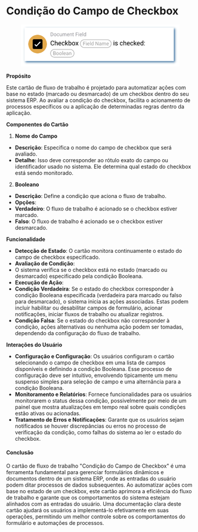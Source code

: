 # Condição do Campo de Checkbox

<figure><img src="../../../.gitbook/assets/userlmn_b689c7ce31284b4635be85f674a90917.png" alt=""><figcaption></figcaption></figure>

**Propósito**

Este cartão de fluxo de trabalho é projetado para automatizar ações com base no estado (marcado ou desmarcado) de um checkbox dentro do seu sistema ERP. Ao avaliar a condição do checkbox, facilita o acionamento de processos específicos ou a aplicação de determinadas regras dentro da aplicação.

**Componentes do Cartão**

1. **Nome do Campo**
* **Descrição**: Especifica o nome do campo de checkbox que será avaliado.
* **Detalhe**: Isso deve corresponder ao rótulo exato do campo ou identificador usado no sistema. Ele determina qual estado do checkbox está sendo monitorado.
2. **Booleano**
* **Descrição**: Define a condição que aciona o fluxo de trabalho.
* **Opções**:
* **Verdadeiro**: O fluxo de trabalho é acionado se o checkbox estiver marcado.
* **Falso**: O fluxo de trabalho é acionado se o checkbox estiver desmarcado.

**Funcionalidade**

* **Detecção de Estado**: O cartão monitora continuamente o estado do campo de checkbox especificado.
* **Avaliação de Condição**:
* O sistema verifica se o checkbox está no estado (marcado ou desmarcado) especificado pela condição Booleana.
* **Execução de Ação**:
* **Condição Verdadeira**: Se o estado do checkbox corresponder à condição Booleana especificada (verdadeira para marcado ou falso para desmarcado), o sistema inicia as ações associadas. Estas podem incluir habilitar ou desabilitar campos de formulário, acionar notificações, iniciar fluxos de trabalho ou atualizar registros.
* **Condição Falsa**: Se o estado do checkbox não corresponder à condição, ações alternativas ou nenhuma ação podem ser tomadas, dependendo da configuração do fluxo de trabalho.

**Interações do Usuário**

* **Configuração e Configuração**: Os usuários configuram o cartão selecionando o campo de checkbox em uma lista de campos disponíveis e definindo a condição Booleana. Esse processo de configuração deve ser intuitivo, envolvendo tipicamente um menu suspenso simples para seleção de campo e uma alternância para a condição Booleana.
* **Monitoramento e Relatórios**: Fornece funcionalidades para os usuários monitorarem o status dessa condição, possivelmente por meio de um painel que mostra atualizações em tempo real sobre quais condições estão ativas ou acionadas.
* **Tratamento de Erros e Notificações**: Garante que os usuários sejam notificados se houver discrepâncias ou erros no processo de verificação da condição, como falhas do sistema ao ler o estado do checkbox.

#### Conclusão

O cartão de fluxo de trabalho "Condição do Campo de Checkbox" é uma ferramenta fundamental para gerenciar formulários dinâmicos e documentos dentro de um sistema ERP, onde as entradas do usuário podem ditar processos de dados subsequentes. Ao automatizar ações com base no estado de um checkbox, este cartão aprimora a eficiência do fluxo de trabalho e garante que os comportamentos do sistema estejam alinhados com as entradas do usuário. Uma documentação clara deste cartão ajudará os usuários a implementá-lo efetivamente em suas operações, permitindo um melhor controle sobre os comportamentos do formulário e automações de processos.
